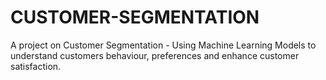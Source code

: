 # CUSTOMER-SEGMENTATION
A project on Customer Segmentation - Using Machine Learning Models to understand customers behaviour, preferences and enhance customer satisfaction.
